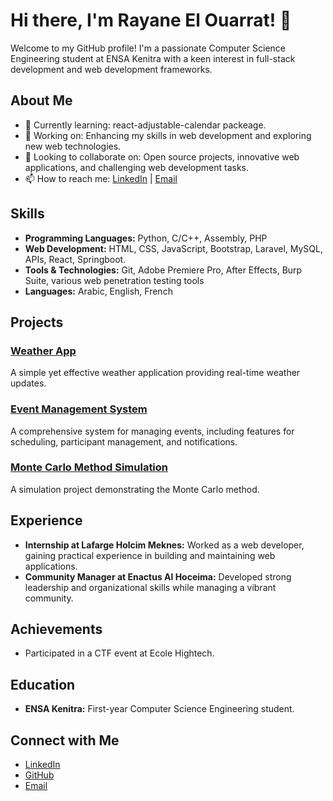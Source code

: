 
# Hi there, I'm Rayane El Ouarrat! 👋


Welcome to my GitHub profile! I'm a passionate Computer Science Engineering student at ENSA Kenitra with a keen interest in full-stack development and web development frameworks.

## About Me

- 🌱 Currently learning: react-adjustable-calendar packeage.
- 🔭 Working on: Enhancing my skills in web development and exploring new web technologies.
- 👯 Looking to collaborate on: Open source projects, innovative web applications, and challenging web development tasks.
- 📫 How to reach me: [LinkedIn](https://www.linkedin.com/in/rayane-el-ouarrat-460abb22a) | [Email](mailto:ryanelouarrat.pro@gmail.com)

## Skills

- **Programming Languages:** Python, C/C++, Assembly, PHP
- **Web Development:** HTML, CSS, JavaScript, Bootstrap, Laravel, MySQL, APIs, React, Springboot.
- **Tools & Technologies:** Git, Adobe Premiere Pro, After Effects, Burp Suite, various web penetration testing tools
- **Languages:** Arabic, English, French

## Projects

### [Weather App](https://github.com/ryanelouarrat/Weather-App)
A simple yet effective weather application providing real-time weather updates.

### [Event Management System](https://github.com/ryanelouarrat/EVENT-MANAGEMENT_SYSTEM)
A comprehensive system for managing events, including features for scheduling, participant management, and notifications.


### [Monte Carlo Method Simulation](https://github.com/ryanelouarrat/monte-carlo-methode-simulation)
A simulation project demonstrating the Monte Carlo method.
## Experience

- **Internship at Lafarge Holcim Meknes:** Worked as a web developer, gaining practical experience in building and maintaining web applications.
- **Community Manager at Enactus Al Hoceima:** Developed strong leadership and organizational skills while managing a vibrant community.

## Achievements

- Participated in a CTF event at Ecole Hightech.

## Education

- **ENSA Kenitra:** First-year Computer Science Engineering student.

## Connect with Me

- [LinkedIn](https://www.linkedin.com/in/rayane-el-ouarrat-460abb22a)
- [GitHub](https://github.com/ryanelouarrat)
- [Email](mailto:ryanelouarrat.pro@gmail.com)
